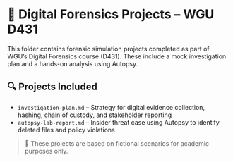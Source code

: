 # 🧠 Digital Forensics Projects – WGU D431

This folder contains forensic simulation projects completed as part of WGU’s Digital Forensics course (D431). These include a mock investigation plan and a hands-on analysis using Autopsy.

## 🔍 Projects Included

- `investigation-plan.md` – Strategy for digital evidence collection, hashing, chain of custody, and stakeholder reporting
- `autopsy-lab-report.md` – Insider threat case using Autopsy to identify deleted files and policy violations

> 📌 These projects are based on fictional scenarios for academic purposes only.
